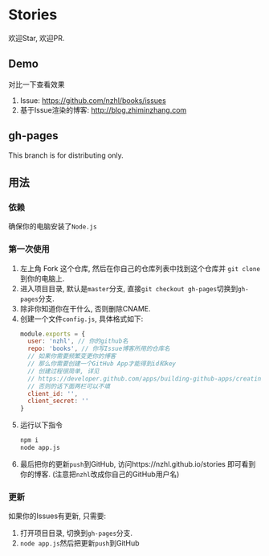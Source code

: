 # Stories
欢迎Star, 欢迎PR.

## Demo
对比一下查看效果
1. Issue: https://github.com/nzhl/books/issues 
2. 基于Issue渲染的博客: http://blog.zhiminzhang.com

## gh-pages
This branch is for distributing only.

## 用法

### 依赖
确保你的电脑安装了`Node.js`

### 第一次使用
1. 左上角 Fork 这个仓库, 然后在你自己的仓库列表中找到这个仓库并 `git clone` 到你的电脑上.
2. 进入项目目录, 默认是`master`分支, 直接`git checkout gh-pages`切换到`gh-pages`分支.
3. 除非你知道你在干什么, 否则删除CNAME.
4. 创建一个文件`config.js`, 具体格式如下:
    ```js
    module.exports = {
      user: 'nzhl', // 你的github名
      repo: 'books', // 你写Issue博客所用的仓库名
      // 如果你需要频繁变更你的博客
      // 那么你需要创建一个GitHub App才能得到id和key
      // 创建过程很简单, 详见
      // https://developer.github.com/apps/building-github-apps/creating-a-github-app/
      // 否则的话下面两栏可以不填
      client_id: '', 
      client_secret: ''
    }
    ```
5. 运行以下指令
    ```bash
    npm i
    node app.js
    ```
6. 最后把你的更新`push`到GitHub, 访问https://nzhl.github.io/stories 即可看到你的博客. (注意把`nzhl`改成你自己的GitHub用户名)

### 更新
如果你的Issues有更新, 只需要:
1. 打开项目目录, 切换到`gh-pages`分支.
2. `node app.js`然后把更新`push`到GitHub
